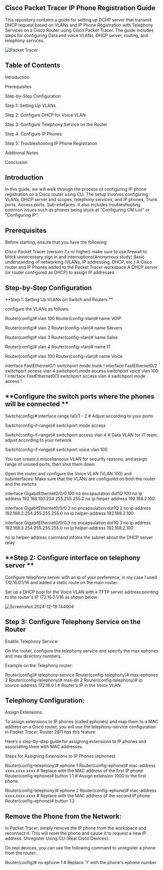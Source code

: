 **Cisco Packet Tracer IP Phone Registration Guide**
-------------------------------------------------------------

This repository contains a guide for setting up DCHP server that transmit DHCP request based on VLANs and IP Phone Registration with Telephony Services on a Cisco Router using Cisco Packet Tracer. The guide includes steps for configuring Data and voice VLANs, DHCP server, routing, and telephony services.

![Packet Tracer](https://github.com/user-attachments/assets/e34ef378-4c04-4022-a2d8-8dc37b199d8b)


**Table of Contents**
------------------------
Introduction

Prerequisites

Step-by-Step Configuration

Step 1: Setting Up VLANs

Step 2: Configure DHCP for Voice VLAN

Step 3: Configure Telephony Service on the Router

Step 4: Configure IP Phones

Step 5: Troubleshooting IP Phone Registration

Additional Notes

Conclusion


**Introduction**
-----------------------

In this guide, we will walk through the process of configuring IP phone registration on a Cisco router using CLI. The setup involves configuring VLANs, DHCP server and scopes, telephony services, and IP phones, Trunk ports, Access ports, Sub-intefaces. It also includes troubleshooting common issues such as phones being stuck at "Configuring CM List" or "Configuring IP".

**Prerequisites**
------------------------------------
Before starting, ensure that you have the following:

Cisco Packet Tracer (version 7.x or higher) make sure to use firewall to block unnecessary sign in and interruptions(Anonymous study)
Basic understanding of networking (VLANs, IP addressing, DHCP, etc.)
A Cisco router and IP Phones added to the Packet Tracer workspace
A DHCP server (or router configured as DHCP) to assign IP addresses

**Step-by-Step Configuration**
------------------------------------------
**Step 1: Setting Up VLANs on Switch and Routers
**

configure the VLANs as follows:

Router(config)# vlan 100
Router(config-vlan)# name VOIP

Router(config)# vlan 2
Router(config-vlan)# name Servers

Router(config)# vlan 3
Router(config-vlan)# name Sales

Router(config)# vlan 4
Router(config-vlan)# name IT

Router(config)# vlan 100
Router(config-vlan)# name Voice

interface FastEthernet0/1
 switchport mode trunk
!
interface FastEthernet0/2
 switchport access vlan 4
 switchport mode access
 switchport voice vlan 100
!
interface FastEthernet0/3
 switchport access vlan 4
 switchport mode access
!

**Configure the switch ports where the phones will be connected
**
----------------------------------------------------

Switch(config)# interface range fa0/1 - 2   # Adjust according to your ports

Switch(config-if-range)# switchport mode access

Switch(config-if-range)# switchport access vlan 4  # Data VLAN for IT team, adjust according to your network

Switch(config-if-range)# switchport voice vlan 100

You can create a miscellaneous VLAN for security reasons, and assign range of unused ports, then shut them down



Open the router and configure the Voice VLAN (VLAN 100) and subinterfaces:
Make sure that the VLANs are configured on both the router and the switchs

interface GigabitEthernet0/0/0.100
 no encapsulation dot1Q 100
 no ip address 192.168.100.254 255.255.255.0
 no ip helper-address 192.168.2.100

interface GigabitEthernet0/0/0.2
 no encapsulation dot1Q 2
 no ip address 192.168.2.254 255.255.255.0
 no ip helper-address 192.168.2.100

interface GigabitEthernet0/0/0.3
 no encapsulation dot1Q 3
 no ip address 192.168.3.254 255.255.255.0
 no ip helper-address 192.168.2.100

no ip helper-address command infoms the subnet about the DHCP server relay



**Step 2: Configure interface on telephony server **
-------------------------------------------------------
Configure telephony server with an ip of your preference, in my case I used 172.16.0.1/16 and added a static route on the main router.

Set up a DHCP pool for the Voice VLAN with a TFTP server address pointing to the router's IP 172.16.0.1/16 as shown below:

![Screenshot 2024-12-19 144004](https://github.com/user-attachments/assets/dcd77269-c25e-4ec7-b349-5138a10bfc9b)

**Step 3: Configure Telephony Service on the Router**
---------------------------------------------------------------------
Enable Telephony Service:

On the router, configure the telephony service and specify the max ephones and max directory numbers.

Example on the Telephony router:

Router(config)# telephony-service
Router(config-telephony)# max-ephones 2
Router(config-telephony)# max-dn 2
Router(config-telephony)# ip source-address 172.16.0.1  # Router's IP in the Voice VLAN


**Telephony Configuration:**
---------------------------------

Assign Extensions:

To assign extensions to IP phones (called ephones) and map them to a MAC address on a Cisco router, you will use the telephony-service configuration in Packet Tracer. Router 2811 has this feature

Here’s a step-by-step guide for assigning extensions to IP phones and associating them with MAC addresses.

Steps for Assigning Extensions to IP Phones (ephones)

Router(config-telephony)# ephone 1
Router(config-ephone)# mac-address xxxx.xxxx.xxxx  # Replace with the MAC address of the first IP phone
Router(config-ephone)# button 1:1 # Assign extension 1000 to the first phone

Router(config-telephony)# ephone 2
Router(config-ephone)# mac-address xxxx.xxxx.xxxx  # Replace with the MAC address of the second IP phone
Router(config-ephone)# button 1:2


Remove the Phone from the Network:
-------------------------------------

In Packet Tracer, simply remove the IP phone from the workspace and reconnect it.
This will reset the phone and cause it to request a new IP address.
Unregister Using CLI (Real Cisco Devices):

On real devices, you can use the following command to unregister a phone from the router:

Router(config)# no ephone 1   # Replace '1' with the phone's ephone number

